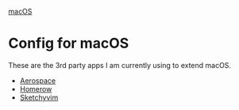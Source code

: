 [macOS](macOS)

# Config for macOS

These are the 3rd party apps I am currently using to extend macOS.

- [Aerospace](https://github.com/nikitabobko/AeroSpace)
- [Homerow](https://github.com/nchudleigh/homerow)
- [Sketchyvim](https://github.com/FelixKratz/SketchyVim)
